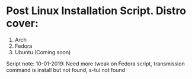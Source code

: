 # Post Linux Installation Script. Distro cover:
1. Arch
2. Fedora
3. Ubuntu (Coming soon)

Script note:
10-01-2019: Need more tweak on Fedora script, transmission command is install but not found, s-tui not found
